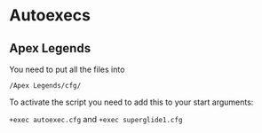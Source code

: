 # Autoexecs

## Apex Legends

You need to put all the files into 

```/Apex Legends/cfg/```

To activate the script you need to add this to your start arguments:

```+exec autoexec.cfg``` and ```+exec superglide1.cfg```